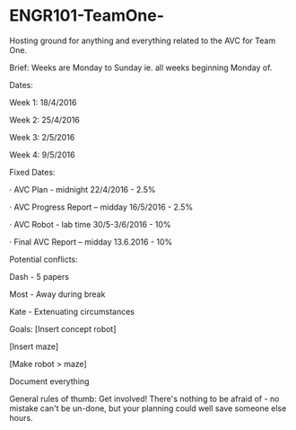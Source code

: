 # ENGR101-TeamOne-
Hosting ground for anything and everything related to the AVC for Team One.

Brief: Weeks are Monday to Sunday ie. all weeks beginning Monday of.

Dates:

Week 1: 18/4/2016

Week 2: 25/4/2016

Week 3: 2/5/2016

Week 4: 9/5/2016


Fixed Dates:

·         AVC Plan - midnight 22/4/2016 - 2.5%

·         AVC Progress Report – midday 16/5/2016 - 2.5%

·         AVC Robot - lab time 30/5-3/6/2016 - 10%

·         Final AVC Report – midday 13.6.2016 - 10%


Potential conflicts:

Dash - 5 papers

Most - Away during break

Kate - Extenuating circumstances


Goals:
[Insert concept robot]

[Insert maze]

[Make robot > maze]

Document everything

General rules of thumb:
Get involved! There's nothing to be afraid of - no mistake can't be un-done, but your planning could well save someone else hours.
